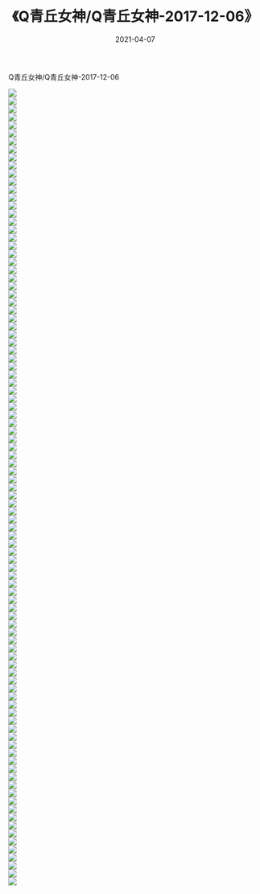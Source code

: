 ﻿---
layout: post
title:  《Q青丘女神/Q青丘女神-2017-12-06》
date:   2021-04-07
img: http://pic.660000.xyz/1:/网络美图/2021/Q青丘女神/Q青丘女神-2017-12-06/000.jpg
categories: [美女, 清纯, 唯美]
---

Q青丘女神/Q青丘女神-2017-12-06

 ![](http://pic.660000.xyz/1:/网络美图/2021/Q青丘女神/Q青丘女神-2017-12-06/001.jpg) <br>![](http://pic.660000.xyz/1:/网络美图/2021/Q青丘女神/Q青丘女神-2017-12-06/002.jpg) <br>![](http://pic.660000.xyz/1:/网络美图/2021/Q青丘女神/Q青丘女神-2017-12-06/003.jpg) <br>![](http://pic.660000.xyz/1:/网络美图/2021/Q青丘女神/Q青丘女神-2017-12-06/004.jpg) <br>![](http://pic.660000.xyz/1:/网络美图/2021/Q青丘女神/Q青丘女神-2017-12-06/005.jpg) <br>![](http://pic.660000.xyz/1:/网络美图/2021/Q青丘女神/Q青丘女神-2017-12-06/006.jpg) <br>![](http://pic.660000.xyz/1:/网络美图/2021/Q青丘女神/Q青丘女神-2017-12-06/007.jpg) <br>![](http://pic.660000.xyz/1:/网络美图/2021/Q青丘女神/Q青丘女神-2017-12-06/008.jpg) <br>![](http://pic.660000.xyz/1:/网络美图/2021/Q青丘女神/Q青丘女神-2017-12-06/009.jpg) <br>![](http://pic.660000.xyz/1:/网络美图/2021/Q青丘女神/Q青丘女神-2017-12-06/010.jpg) <br>![](http://pic.660000.xyz/1:/网络美图/2021/Q青丘女神/Q青丘女神-2017-12-06/011.jpg) <br>![](http://pic.660000.xyz/1:/网络美图/2021/Q青丘女神/Q青丘女神-2017-12-06/012.jpg) <br>![](http://pic.660000.xyz/1:/网络美图/2021/Q青丘女神/Q青丘女神-2017-12-06/013.jpg) <br>![](http://pic.660000.xyz/1:/网络美图/2021/Q青丘女神/Q青丘女神-2017-12-06/014.jpg) <br>![](http://pic.660000.xyz/1:/网络美图/2021/Q青丘女神/Q青丘女神-2017-12-06/015.jpg) <br>![](http://pic.660000.xyz/1:/网络美图/2021/Q青丘女神/Q青丘女神-2017-12-06/016.jpg) <br>![](http://pic.660000.xyz/1:/网络美图/2021/Q青丘女神/Q青丘女神-2017-12-06/017.jpg) <br>![](http://pic.660000.xyz/1:/网络美图/2021/Q青丘女神/Q青丘女神-2017-12-06/018.jpg) <br>![](http://pic.660000.xyz/1:/网络美图/2021/Q青丘女神/Q青丘女神-2017-12-06/019.jpg) <br>![](http://pic.660000.xyz/1:/网络美图/2021/Q青丘女神/Q青丘女神-2017-12-06/020.jpg) <br>![](http://pic.660000.xyz/1:/网络美图/2021/Q青丘女神/Q青丘女神-2017-12-06/021.jpg) <br>![](http://pic.660000.xyz/1:/网络美图/2021/Q青丘女神/Q青丘女神-2017-12-06/022.jpg) <br>![](http://pic.660000.xyz/1:/网络美图/2021/Q青丘女神/Q青丘女神-2017-12-06/023.jpg) <br>![](http://pic.660000.xyz/1:/网络美图/2021/Q青丘女神/Q青丘女神-2017-12-06/024.jpg) <br>![](http://pic.660000.xyz/1:/网络美图/2021/Q青丘女神/Q青丘女神-2017-12-06/025.jpg) <br>![](http://pic.660000.xyz/1:/网络美图/2021/Q青丘女神/Q青丘女神-2017-12-06/026.jpg) <br>![](http://pic.660000.xyz/1:/网络美图/2021/Q青丘女神/Q青丘女神-2017-12-06/027.jpg) <br>![](http://pic.660000.xyz/1:/网络美图/2021/Q青丘女神/Q青丘女神-2017-12-06/028.jpg) <br>![](http://pic.660000.xyz/1:/网络美图/2021/Q青丘女神/Q青丘女神-2017-12-06/029.jpg) <br>![](http://pic.660000.xyz/1:/网络美图/2021/Q青丘女神/Q青丘女神-2017-12-06/030.jpg) <br>![](http://pic.660000.xyz/1:/网络美图/2021/Q青丘女神/Q青丘女神-2017-12-06/031.jpg) <br>![](http://pic.660000.xyz/1:/网络美图/2021/Q青丘女神/Q青丘女神-2017-12-06/032.jpg) <br>![](http://pic.660000.xyz/1:/网络美图/2021/Q青丘女神/Q青丘女神-2017-12-06/033.jpg) <br>![](http://pic.660000.xyz/1:/网络美图/2021/Q青丘女神/Q青丘女神-2017-12-06/034.jpg) <br>![](http://pic.660000.xyz/1:/网络美图/2021/Q青丘女神/Q青丘女神-2017-12-06/035.jpg) <br>![](http://pic.660000.xyz/1:/网络美图/2021/Q青丘女神/Q青丘女神-2017-12-06/036.jpg) <br>![](http://pic.660000.xyz/1:/网络美图/2021/Q青丘女神/Q青丘女神-2017-12-06/037.jpg) <br>![](http://pic.660000.xyz/1:/网络美图/2021/Q青丘女神/Q青丘女神-2017-12-06/038.jpg) <br>![](http://pic.660000.xyz/1:/网络美图/2021/Q青丘女神/Q青丘女神-2017-12-06/039.jpg) <br>![](http://pic.660000.xyz/1:/网络美图/2021/Q青丘女神/Q青丘女神-2017-12-06/040.jpg) <br>![](http://pic.660000.xyz/1:/网络美图/2021/Q青丘女神/Q青丘女神-2017-12-06/041.jpg) <br>![](http://pic.660000.xyz/1:/网络美图/2021/Q青丘女神/Q青丘女神-2017-12-06/042.jpg) <br>![](http://pic.660000.xyz/1:/网络美图/2021/Q青丘女神/Q青丘女神-2017-12-06/043.jpg) <br>![](http://pic.660000.xyz/1:/网络美图/2021/Q青丘女神/Q青丘女神-2017-12-06/044.jpg) <br>![](http://pic.660000.xyz/1:/网络美图/2021/Q青丘女神/Q青丘女神-2017-12-06/045.jpg) <br>![](http://pic.660000.xyz/1:/网络美图/2021/Q青丘女神/Q青丘女神-2017-12-06/046.jpg) <br>![](http://pic.660000.xyz/1:/网络美图/2021/Q青丘女神/Q青丘女神-2017-12-06/047.jpg) <br>![](http://pic.660000.xyz/1:/网络美图/2021/Q青丘女神/Q青丘女神-2017-12-06/048.jpg) <br>![](http://pic.660000.xyz/1:/网络美图/2021/Q青丘女神/Q青丘女神-2017-12-06/049.jpg) <br>![](http://pic.660000.xyz/1:/网络美图/2021/Q青丘女神/Q青丘女神-2017-12-06/050.jpg) <br>![](http://pic.660000.xyz/1:/网络美图/2021/Q青丘女神/Q青丘女神-2017-12-06/051.jpg) <br>![](http://pic.660000.xyz/1:/网络美图/2021/Q青丘女神/Q青丘女神-2017-12-06/052.jpg) <br>![](http://pic.660000.xyz/1:/网络美图/2021/Q青丘女神/Q青丘女神-2017-12-06/053.jpg) <br>![](http://pic.660000.xyz/1:/网络美图/2021/Q青丘女神/Q青丘女神-2017-12-06/054.jpg) <br>![](http://pic.660000.xyz/1:/网络美图/2021/Q青丘女神/Q青丘女神-2017-12-06/055.jpg) <br>![](http://pic.660000.xyz/1:/网络美图/2021/Q青丘女神/Q青丘女神-2017-12-06/056.jpg) <br>![](http://pic.660000.xyz/1:/网络美图/2021/Q青丘女神/Q青丘女神-2017-12-06/057.jpg) <br>![](http://pic.660000.xyz/1:/网络美图/2021/Q青丘女神/Q青丘女神-2017-12-06/058.jpg) <br>![](http://pic.660000.xyz/1:/网络美图/2021/Q青丘女神/Q青丘女神-2017-12-06/059.jpg) <br>![](http://pic.660000.xyz/1:/网络美图/2021/Q青丘女神/Q青丘女神-2017-12-06/060.jpg) <br>![](http://pic.660000.xyz/1:/网络美图/2021/Q青丘女神/Q青丘女神-2017-12-06/061.jpg) <br>![](http://pic.660000.xyz/1:/网络美图/2021/Q青丘女神/Q青丘女神-2017-12-06/062.jpg) <br>![](http://pic.660000.xyz/1:/网络美图/2021/Q青丘女神/Q青丘女神-2017-12-06/063.jpg) <br>![](http://pic.660000.xyz/1:/网络美图/2021/Q青丘女神/Q青丘女神-2017-12-06/064.jpg) <br>![](http://pic.660000.xyz/1:/网络美图/2021/Q青丘女神/Q青丘女神-2017-12-06/065.jpg) <br>![](http://pic.660000.xyz/1:/网络美图/2021/Q青丘女神/Q青丘女神-2017-12-06/066.jpg) <br>![](http://pic.660000.xyz/1:/网络美图/2021/Q青丘女神/Q青丘女神-2017-12-06/067.jpg) <br>![](http://pic.660000.xyz/1:/网络美图/2021/Q青丘女神/Q青丘女神-2017-12-06/068.jpg) <br>![](http://pic.660000.xyz/1:/网络美图/2021/Q青丘女神/Q青丘女神-2017-12-06/069.jpg) <br>![](http://pic.660000.xyz/1:/网络美图/2021/Q青丘女神/Q青丘女神-2017-12-06/070.jpg) <br>![](http://pic.660000.xyz/1:/网络美图/2021/Q青丘女神/Q青丘女神-2017-12-06/071.jpg) <br>![](http://pic.660000.xyz/1:/网络美图/2021/Q青丘女神/Q青丘女神-2017-12-06/072.jpg) <br>![](http://pic.660000.xyz/1:/网络美图/2021/Q青丘女神/Q青丘女神-2017-12-06/073.jpg) <br>![](http://pic.660000.xyz/1:/网络美图/2021/Q青丘女神/Q青丘女神-2017-12-06/074.jpg) <br>![](http://pic.660000.xyz/1:/网络美图/2021/Q青丘女神/Q青丘女神-2017-12-06/075.jpg) <br>![](http://pic.660000.xyz/1:/网络美图/2021/Q青丘女神/Q青丘女神-2017-12-06/076.jpg) <br>![](http://pic.660000.xyz/1:/网络美图/2021/Q青丘女神/Q青丘女神-2017-12-06/077.jpg) <br>![](http://pic.660000.xyz/1:/网络美图/2021/Q青丘女神/Q青丘女神-2017-12-06/078.jpg) <br>![](http://pic.660000.xyz/1:/网络美图/2021/Q青丘女神/Q青丘女神-2017-12-06/079.jpg) <br>![](http://pic.660000.xyz/1:/网络美图/2021/Q青丘女神/Q青丘女神-2017-12-06/080.jpg) <br>![](http://pic.660000.xyz/1:/网络美图/2021/Q青丘女神/Q青丘女神-2017-12-06/081.jpg) <br>![](http://pic.660000.xyz/1:/网络美图/2021/Q青丘女神/Q青丘女神-2017-12-06/082.jpg) <br>![](http://pic.660000.xyz/1:/网络美图/2021/Q青丘女神/Q青丘女神-2017-12-06/083.jpg) <br>![](http://pic.660000.xyz/1:/网络美图/2021/Q青丘女神/Q青丘女神-2017-12-06/084.jpg) <br>![](http://pic.660000.xyz/1:/网络美图/2021/Q青丘女神/Q青丘女神-2017-12-06/085.jpg) <br>![](http://pic.660000.xyz/1:/网络美图/2021/Q青丘女神/Q青丘女神-2017-12-06/086.jpg) <br>![](http://pic.660000.xyz/1:/网络美图/2021/Q青丘女神/Q青丘女神-2017-12-06/087.jpg) <br>![](http://pic.660000.xyz/1:/网络美图/2021/Q青丘女神/Q青丘女神-2017-12-06/088.jpg) <br>![](http://pic.660000.xyz/1:/网络美图/2021/Q青丘女神/Q青丘女神-2017-12-06/089.jpg) <br>![](http://pic.660000.xyz/1:/网络美图/2021/Q青丘女神/Q青丘女神-2017-12-06/090.jpg) <br>![](http://pic.660000.xyz/1:/网络美图/2021/Q青丘女神/Q青丘女神-2017-12-06/091.jpg) <br>![](http://pic.660000.xyz/1:/网络美图/2021/Q青丘女神/Q青丘女神-2017-12-06/092.jpg) <br>![](http://pic.660000.xyz/1:/网络美图/2021/Q青丘女神/Q青丘女神-2017-12-06/093.jpg) <br>![](http://pic.660000.xyz/1:/网络美图/2021/Q青丘女神/Q青丘女神-2017-12-06/094.jpg) <br>![](http://pic.660000.xyz/1:/网络美图/2021/Q青丘女神/Q青丘女神-2017-12-06/095.jpg) <br>![](http://pic.660000.xyz/1:/网络美图/2021/Q青丘女神/Q青丘女神-2017-12-06/096.jpg) <br>![](http://pic.660000.xyz/1:/网络美图/2021/Q青丘女神/Q青丘女神-2017-12-06/097.jpg) <br>![](http://pic.660000.xyz/1:/网络美图/2021/Q青丘女神/Q青丘女神-2017-12-06/098.jpg) <br>![](http://pic.660000.xyz/1:/网络美图/2021/Q青丘女神/Q青丘女神-2017-12-06/099.jpg) <br>